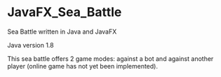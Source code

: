 # JavaFX_Sea_Battle
Sea Battle written in Java and JavaFX

Java version 1.8

This sea battle offers 2 game modes: against a bot and against another player (online game has not yet been implemented).
